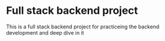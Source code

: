 # Full stack backend project

This is a full stack backend project for practiceing the backend development and deep dive in it